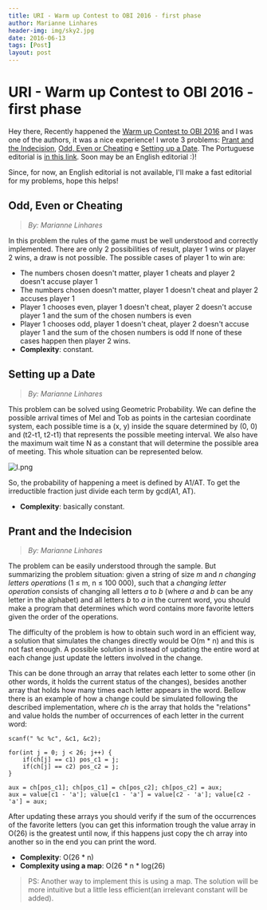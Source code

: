 ```yaml
---
title: URI - Warm up Contest to OBI 2016 - first phase
author: Marianne Linhares
header-img: img/sky2.jpg
date: 2016-06-13
tags: [Post]
layout: post
---
```


# URI - Warm up Contest to OBI 2016 - first phase

Hey there, Recently happened the [Warm up Contest to OBI 2016](https://youtu.be/PjAmKjxww9k) and I was one of the authors, it was a nice experience! I wrote 3 problems: [Prant and the Indecision](https://www.urionlinejudge.com.br/judge/pt/problems/view/2064), [Odd, Even or Cheating](https://www.urionlinejudge.com.br/judge/pt/problems/view/2059) e [Setting up a Date](https://www.urionlinejudge.com.br/judge/pt/problems/view/2068). The Portuguese editorial is [in this link](https://www.urionlinejudge.com.br/hosted/editorial/aquecimento-obi-2016-fase-1.html). Soon may be an English editorial :)!

Since, for now, an English editorial is not available, I'll make a fast
editorial for my problems, hope this helps!

## Odd, Even or Cheating

> _By: Marianne Linhares_

In this problem the rules of the game must be well understood and correctly implemented. There are only 2 possibilities of result, player 1 wins or player 2 wins, a draw is not possible. The possible cases of player 1 to win are:

  * The numbers chosen doesn't matter, player 1 cheats and player 2 doesn't accuse player 1
  * The numbers chosen doesn't matter, player 1 doesn't cheat and player 2 accuses player 1
  * Player 1 chooses even, player 1 doesn't cheat, player 2 doesn't accuse player 1 and the sum of the chosen numbers is even
  * Player 1 chooses odd, player 1 doesn't cheat, player 2 doesn't accuse player 1 and the sum of the chosen numbers is odd
If none of these cases happen then player 2 wins.
  * **Complexity**: constant.

## Setting up a Date

> _By: Marianne Linhares_

This problem can be solved using Geometric Probability. We can define the possible arrival times of Mel and Tob as points in the cartesian coordinate system, each possible time is a (x, y) inside the square determined by (0, 0) and (t2-t1, t2-t1) that represents the possible meeting interval. We also have the maximum wait time N as a constant that will determine the possible area of meeting. This whole situation can be represented below.

![l.png](https://www.urionlinejudge.com.br/hosted/editorial/l.png)  

So, the probability of happening a meet is defined by A1/AT. To get the irreductible fraction just divide each term by gcd(A1, AT).

  * **Complexity**: basically constant.

## Prant and the Indecision

> _By: Marianne Linhares_

The problem can be easily understood through the sample. But summarizing the
problem situation: given a string of size *m* and *n* *changing letters
operations* (1 ≤ m, n ≤ 100 000), such that a *changing letter operation*
consists of changing all letters *a* to *b* (where *a* and *b* can be any
letter in the alphabet) and all letters *b* to *a* in the current word,
you should make a program that determines which word contains more favorite
letters given the order of the operations.

The difficulty of the problem is how to obtain such word in an efficient
way, a solution that simulates the changes directly would be O(m * n)
and this is not fast enough. A possible solution is instead of updating the
entire word at each change just update the letters involved in the change.

This can be done through an array that relates each letter to some other
(in other words, it holds the current status of the changes), besides another
array that holds how many times each letter appears in the word.
Bellow there is an example of how a change could be simulated following the
described implementation, where *ch* is the array that holds the "relations"
and value holds the number of occurrences of each letter in the current word:

    scanf(" %c %c", &c1, &c2);

    for(int j = 0; j < 26; j++) {
        if(ch[j] == c1) pos_c1 = j;
        if(ch[j] == c2) pos_c2 = j;
    }

    aux = ch[pos_c1]; ch[pos_c1] = ch[pos_c2]; ch[pos_c2] = aux;
    aux = value[c1 - 'a']; value[c1 - 'a'] = value[c2 - 'a']; value[c2 - 'a'] = aux;


After updating these arrays you should verify if the sum of the occurrences of
the favorite letters (you can get this information trough the value array in
O(26) is the greatest until now, if this happens just copy the ch array into
another so in the end you can print the word.

* **Complexity**: O(26 * n)
* **Complexity using a map**: O(26 * n * log(26)

> PS: Another way to implement this is using a map. The solution will be more
intuitive but a little less efficient(an irrelevant constant will be added).
